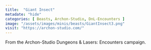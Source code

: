 ```yaml
---
title:  "Giant Insect"
metadate: "hide"
categories: [ Beasts, Archon-Studio, DnL-Encounters ]
image: "/assets/images/minis/beasts/GiantInsect3.png"
visit: "https://archon-studio.com/"
---
```

From the Archon-Studio Dungeons & Lasers: Encounters campaign.